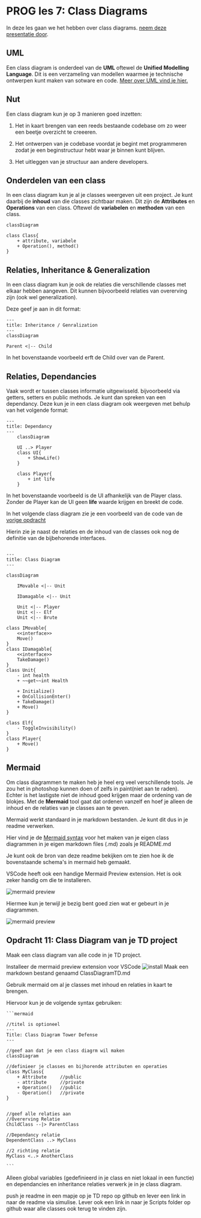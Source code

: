 # PROG les 7: Class Diagrams

In deze les gaan we het hebben over class diagrams. [neem deze presentatie door](ClassDiagrams.pdf).

## UML

Een class diagram is onderdeel van de **UML** oftewel de **Unified Modelling Language**. Dit is een verzameling van modellen waarmee je technische ontwerpen kunt maken van sotware en code. [Meer over UML vind je hier.](https://www.uml.org/)

## Nut

Een class diagram kun je op 3 manieren goed inzetten:

1. Het in kaart brengen van een reeds bestaande codebase om zo weer een beetje overzicht te creeeren.

2. Het ontwerpen van je codebase voordat je begint met programmeren zodat je een beginstructuur hebt waar je binnen kunt blijven.

3. Het uitleggen van je structuur aan andere developers.

## Onderdelen van een class

In een class diagram kun je al je classes weergeven uit een project. Je kunt daarbij de **inhoud** van die classes zichtbaar maken. Dit zijn de **Attributes** en **Operations** van een class. Oftewel de **variabelen** en **methoden** van een class.

```mermaid
classDiagram

class Class{
    + attribute, variabele
    + Operation(), method()
}

```

## Relaties, Inheritance & Generalization

In een class diagram kun je ook de relaties die verschillende classes met elkaar hebben aangeven. Dit kunnen bijvoorbeeld relaties van overerving zijn (ook wel generalization).

Deze geef je aan in dit format:

```mermaid
---
title: Inheritance / Genralization
---
classDiagram

Parent <|-- Child
```

In het bovenstaande voorbeeld erft de Child over van de Parent.

## Relaties, Dependancies

Vaak wordt er tussen classes informatie uitgewisseld. bijvoorbeeld via getters, setters en public methods. Je kunt dan spreken van een dependancy. Deze kun je in een class diagram ook weergeven met behulp van het volgende format:

```mermaid
---
title: Dependancy
---
    classDiagram

    UI ..> Player
    class UI{
        + ShowLife()
    }

    class Player{
        + int life
    }
```

In het bovenstaande voorbeeld is de UI afhankelijk van de Player class. Zonder de Player kan de UI geen **life** waarde krijgen en breekt de code.

In het volgende class diagram zie je een voorbeeld van de code van de [vorige opdracht](https://github.com/djsjollema/lessen-gamedevelopment/tree/main/M5/Prog/07_OOP_Abstraction#opdracht-10-abstraction-via-interfaces)

Hierin zie je naast de relaties en de inhoud van de classes ook nog de definitie van de bijbehorende interfaces.

```mermaid

---
title: Class Diagram
---

classDiagram

    IMovable <|-- Unit

    IDamagable <|-- Unit

    Unit <|-- Player
    Unit <|-- Elf
    Unit <|-- Brute

class IMovable{
    <<interface>>
    Move()
}
class IDamagable{
    <<interface>>
    TakeDamage()
}
class Unit{
    - int health
    + ~~get~~int Health

    + Initialize()
    + OnCollisionEnter()
    + TakeDamage()
    + Move()
}

class Elf{
    - ToggleInvisibility()
}
class Player{
    + Move()
}

```

## Mermaid

Om class diagrammen te maken heb je heel erg veel verschillende tools. Je zou het in photoshop kunnen doen of zelfs in paint(niet aan te raden). Echter is het lastigste niet de inhoud goed krijgen maar de ordening van de blokjes. Met de **Mermaid** tool gaat dat ordenen vanzelf en hoef je alleen de inhoud en de relaties van je classes aan te geven.

Mermaid werkt standaard in je markdown bestanden. Je kunt dit dus in je readme verwerken.

Hier vind je de [Mermaid syntax](https://mermaid.js.org/syntax/classDiagram.html) voor het maken van je eigen class diagrammen in je eigen markdown files (.md) zoals je README.md

Je kunt ook de bron van deze readme bekijken om te zien hoe ik de bovenstaande schema's in mermaid heb gemaakt.

VSCode heeft ook een handige Mermaid Preview extension. Het is ook zeker handig om die te installeren.

![mermaid preview](../src/08_01_mermaid_preview.png)

Hiermee kun je terwijl je bezig bent goed zien wat er gebeurt in je diagrammen.

![mermaid preview](../src/08_02_mermaid_preview_2.png)

## Opdracht 11: Class Diagram van je TD project

Maak een class diagram van alle code in je TD project.

Installeer de mermaid preview extension voor VSCode
![install](../src/08_03_mermaid_preview_3.png)
Maak een markdown bestand genaamd ClassDiagramTD.md

Gebruik mermaid om al je classes met inhoud en relaties in kaart te brengen.

Hiervoor kun je de volgende syntax gebruiken:

````
```mermaid

//titel is optioneel
---
Title: Class Diagram Tower Defense
---

//geef aan dat je een class diagrm wil maken
classDiagram

//definieer je classes en bijhorende attributen en operaties
class MyClass{
    + Attribute     //public
    - attribute     //private
    + Operation()   //public
    - Operation()   //private
}


//geef alle relaties aan
//Overerving Relatie
ChildClass --|> ParentClass

//Dependancy relatie
DependentClass ..> MyClass

//2 richting relatie
MyClass <..> AnotherClass

```
````

Alleen global variables (gedefinieerd in je class en niet lokaal in een functie) en dependancies en inheritance relaties verwerk je in je class diagram.

push je readme in een mapje op je TD repo op github en lever een link in naar de readme via simulise. Lever ook een link in naar je Scripts folder op github waar alle classes ook terug te vinden zijn.
